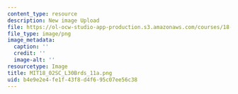 ```yaml
---
content_type: resource
description: New image Upload
file: https://ol-ocw-studio-app-production.s3.amazonaws.com/courses/18-02sc-multivariable-calculus-fall-2010/b4e9e2e4fe1f43f8d4f695c07ee56c38_MIT18_02SC_L30Brds_11a.png
file_type: image/png
image_metadata:
  caption: ''
  credit: ''
  image-alt: ''
resourcetype: Image
title: MIT18_02SC_L30Brds_11a.png
uid: b4e9e2e4-fe1f-43f8-d4f6-95c07ee56c38
---
```

